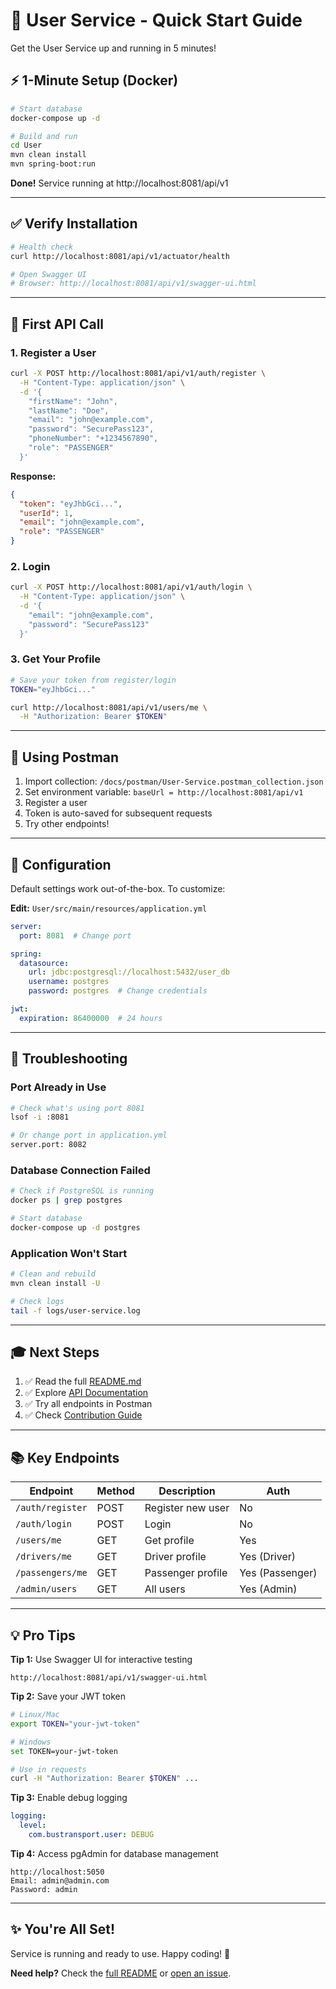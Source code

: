 # 🚀 User Service - Quick Start Guide

Get the User Service up and running in 5 minutes!

## ⚡ 1-Minute Setup (Docker)

```bash
# Start database
docker-compose up -d

# Build and run
cd User
mvn clean install
mvn spring-boot:run
```

**Done!** Service running at http://localhost:8081/api/v1

---

## ✅ Verify Installation

```bash
# Health check
curl http://localhost:8081/api/v1/actuator/health

# Open Swagger UI
# Browser: http://localhost:8081/api/v1/swagger-ui.html
```

---

## 🎯 First API Call

### 1. Register a User

```bash
curl -X POST http://localhost:8081/api/v1/auth/register \
  -H "Content-Type: application/json" \
  -d '{
    "firstName": "John",
    "lastName": "Doe",
    "email": "john@example.com",
    "password": "SecurePass123",
    "phoneNumber": "+1234567890",
    "role": "PASSENGER"
  }'
```

**Response:**
```json
{
  "token": "eyJhbGci...",
  "userId": 1,
  "email": "john@example.com",
  "role": "PASSENGER"
}
```

### 2. Login

```bash
curl -X POST http://localhost:8081/api/v1/auth/login \
  -H "Content-Type: application/json" \
  -d '{
    "email": "john@example.com",
    "password": "SecurePass123"
  }'
```

### 3. Get Your Profile

```bash
# Save your token from register/login
TOKEN="eyJhbGci..."

curl http://localhost:8081/api/v1/users/me \
  -H "Authorization: Bearer $TOKEN"
```

---

## 📱 Using Postman

1. Import collection: `/docs/postman/User-Service.postman_collection.json`
2. Set environment variable: `baseUrl = http://localhost:8081/api/v1`
3. Register a user
4. Token is auto-saved for subsequent requests
5. Try other endpoints!

---

## 🔧 Configuration

Default settings work out-of-the-box. To customize:

**Edit:** `User/src/main/resources/application.yml`

```yaml
server:
  port: 8081  # Change port

spring:
  datasource:
    url: jdbc:postgresql://localhost:5432/user_db
    username: postgres
    password: postgres  # Change credentials

jwt:
  expiration: 86400000  # 24 hours
```

---

## 🐛 Troubleshooting

### Port Already in Use
```bash
# Check what's using port 8081
lsof -i :8081

# Or change port in application.yml
server.port: 8082
```

### Database Connection Failed
```bash
# Check if PostgreSQL is running
docker ps | grep postgres

# Start database
docker-compose up -d postgres
```

### Application Won't Start
```bash
# Clean and rebuild
mvn clean install -U

# Check logs
tail -f logs/user-service.log
```

---

## 🎓 Next Steps

1. ✅ Read the full [README.md](README.md)
2. ✅ Explore [API Documentation](http://localhost:8081/api/v1/swagger-ui.html)
3. ✅ Try all endpoints in Postman
4. ✅ Check [Contribution Guide](#contributing)

---

## 📚 Key Endpoints

| Endpoint | Method | Description | Auth |
|----------|--------|-------------|------|
| `/auth/register` | POST | Register new user | No |
| `/auth/login` | POST | Login | No |
| `/users/me` | GET | Get profile | Yes |
| `/drivers/me` | GET | Driver profile | Yes (Driver) |
| `/passengers/me` | GET | Passenger profile | Yes (Passenger) |
| `/admin/users` | GET | All users | Yes (Admin) |

---

## 💡 Pro Tips

**Tip 1:** Use Swagger UI for interactive testing
```
http://localhost:8081/api/v1/swagger-ui.html
```

**Tip 2:** Save your JWT token
```bash
# Linux/Mac
export TOKEN="your-jwt-token"

# Windows
set TOKEN=your-jwt-token

# Use in requests
curl -H "Authorization: Bearer $TOKEN" ...
```

**Tip 3:** Enable debug logging
```yaml
logging:
  level:
    com.bustransport.user: DEBUG
```

**Tip 4:** Access pgAdmin for database management
```
http://localhost:5050
Email: admin@admin.com
Password: admin
```

---

## ✨ You're All Set!

Service is running and ready to use. Happy coding! 🎉

**Need help?** Check the [full README](README.md) or [open an issue](https://github.com/yourusername/user-service/issues).